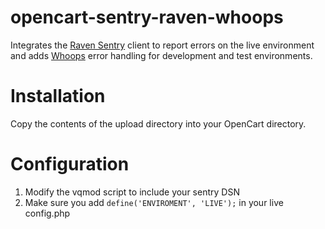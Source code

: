 opencart-sentry-raven-whoops
============================

Integrates the [Raven Sentry](https://github.com/getsentry/raven-php) client to report errors on the live environment and adds [Whoops](http://filp.github.io/whoops/) error handling for development and test environments.

# Installation

Copy the contents of the upload directory into your OpenCart directory.

# Configuration

1. Modify the vqmod script to include your sentry DSN
2. Make sure you add `define('ENVIROMENT', 'LIVE');` in your live config.php